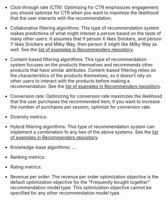 

* Click-through rate (CTR): Optimizing for CTR emphasizes engagement; you should optimize for CTR when you want to maximize the likelihood that the user interacts with the recommendation.

* Collaborative filtering algorithms: This type of recommendation system makes predictions of what might interest a person based on the taste of many other users. It assumes that if person X likes Snickers, and person Y likes Snickers and Milky Way, then person X might like Milky Way as well. See the [list of examples in Recommenders repository](../../examples/02_model_collaborative_filtering).

* Content-based filtering algorithms: This type of recommendation system focuses on the products themselves and recommends other products that have similar attributes. Content-based filtering relies on the characteristics of the products themselves, so it doesn’t rely on other users to interact with the products before making a recommendation. See the [list of examples in Recommenders repository](../../examples/02_model_content_based_filtering).

* Conversion rate: Optimizing for conversion rate maximizes the likelihood that the user purchases the recommended item; if you want to increase the number of purchases per session, optimize for conversion rate.

* Diversity metrics:

* Hybrid filtering algorithms: This type of recommendation system can implement a combination fo any two of the above systems. See the [list of examples in Recommenders repository](../../examples/02_model_hybrid).

* Knowledge-base algorithms: ...

* Ranking metrics:

* Rating metrics:

* Revenue per order: The revenue per order optimization objective is the default optimization objective for the "Frequently bought together" recommendation model type. This optimization objective cannot be specified for any other recommendation model type.





